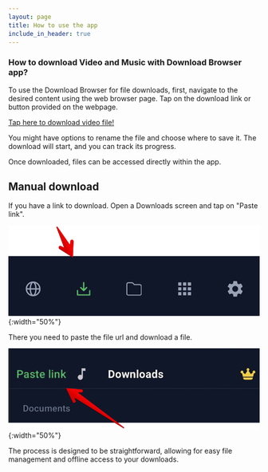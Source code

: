 ```yaml
---
layout: page
title: How to use the app
include_in_header: true
---
```


### How to download Video and Music with Download Browser app?

To use the Download Browser for file downloads, first, navigate to the desired content using the web browser page. Tap on the download link or button provided on the webpage.

[Tap here to download video file!](https://sample-videos.com/video321/mp4/720/big_buck_bunny_720p_5mb.mp4)

You might have options to rename the file and choose where to save it. The download will start, and you can track its progress.

Once downloaded, files can be accessed directly within the app.

## Manual download

If you have a link to download. Open a Downloads screen and tap on "Paste link".

![open downloads](/assets/screenshot/howto-1.png){:width="50%"}

There you need to paste the file url and download a file.

![paste link](/assets/screenshot/howto-2.png){:width="50%"}

The process is designed to be straightforward, allowing for easy file management and offline access to your downloads.